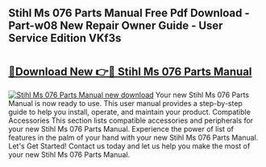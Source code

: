 ## Stihl Ms 076 Parts Manual Free Pdf Download - Part-w08 New Repair Owner Guide - User Service Edition VKf3s

# <h2><a href="http://bc50867.oget.top/?id=Stihl+Ms+076+Parts+Manual">🔗Download New 👉🔴 Stihl Ms 076 Parts Manual</a></h2>

[![Stihl Ms 076 Parts Manual new download](https://i.imgur.com/5g1atiW.png)](http://bc50867.oget.top/?id=Stihl+Ms+076+Parts+Manual)
Your new Stihl Ms 076 Parts Manual is now ready to use. This user manual provides a step-by-step guide to help you install, operate, and maintain your product. Compatible Accessories This section lists compatible accessories and peripherals for your new Stihl Ms 076 Parts Manual. Experience the power of list of features in the palm of your hand with your new Stihl Ms 076 Parts Manual. Let's Get Started! Contact us today and let us help you make the most of your new Stihl Ms 076 Parts Manual.
